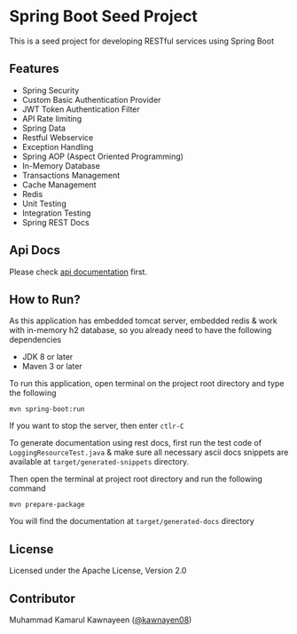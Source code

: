 Spring Boot Seed Project
==========================


This is a seed project for developing RESTful services using Spring Boot



Features
--------
* Spring Security
* Custom Basic Authentication Provider
* JWT Token Authentication Filter
* API Rate limiting
* Spring Data
* Restful Webservice
* Exception Handling
* Spring AOP (Aspect Oriented Programming)
* In-Memory Database
* Transactions Management
* Cache Management
* Redis
* Unit Testing
* Integration Testing
* Spring REST Docs

Api Docs
---------
Please check [api documentation](http://htmlpreview.github.com/?https://github.com/kawnayeen08/spring-boot-seed/blob/release/target/generated-docs/demo.html) first.

How to Run?
-----------
As this application has embedded tomcat server, embedded redis 
& work with in-memory h2 database, so you already need to have 
the following dependencies
  * JDK 8 or later
  * Maven 3 or later

To run this application, open terminal on the project root directory 
and type the following

```
mvn spring-boot:run
```

If you want to stop the server, then enter ```ctlr-C``` 

To generate documentation using rest docs, first run the test code of 
```LoggingResourceTest.java``` & make sure all necessary ascii docs snippets
are available at ```target/generated-snippets``` directory. 
 
Then open the terminal at project root directory and run the following command

```
mvn prepare-package
```

You will find the documentation at ```target/generated-docs``` directory

License
--------
Licensed under the Apache License, Version 2.0
 
 
 
Contributor
-----------
Muhammad Kamarul Kawnayeen ([@kawnayen08](https://github.com/kawnayeen08))
 
